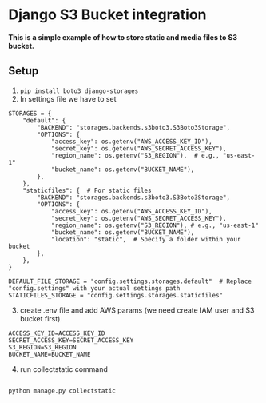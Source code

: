 # Django S3 Bucket integration

#### This is a simple example of how to store static and media files to S3 bucket.

## Setup

1. ```pip install boto3 django-storages```
2. In settings file we have to set
```
STORAGES = {
    "default": {
        "BACKEND": "storages.backends.s3boto3.S3Boto3Storage",
        "OPTIONS": {
            "access_key": os.getenv("AWS_ACCESS_KEY_ID"),
            "secret_key": os.getenv("AWS_SECRET_ACCESS_KEY"),
            "region_name": os.getenv("S3_REGION"),  # e.g., "us-east-1"
            "bucket_name": os.getenv("BUCKET_NAME"),
        },
    },
    "staticfiles": {  # For static files
        "BACKEND": "storages.backends.s3boto3.S3Boto3Storage",
        "OPTIONS": {
            "access_key": os.getenv("AWS_ACCESS_KEY_ID"),
            "secret_key": os.getenv("AWS_SECRET_ACCESS_KEY"),
            "region_name": os.getenv("S3_REGION"), # e.g., "us-east-1"
            "bucket_name": os.getenv("BUCKET_NAME"),
            "location": "static",  # Specify a folder within your bucket
        },
    },
}

DEFAULT_FILE_STORAGE = "config.settings.storages.default"  # Replace "config.settings" with your actual settings path
STATICFILES_STORAGE = "config.settings.storages.staticfiles"
```
3. create .env file and add AWS params (we need create IAM user and S3 bucket first)
```
ACCESS_KEY_ID=ACCESS_KEY_ID
SECRET_ACCESS_KEY=SECRET_ACCESS_KEY
S3_REGION=S3_REGION
BUCKET_NAME=BUCKET_NAME
```
4. run collectstatic command
```python

python manage.py collectstatic
```
